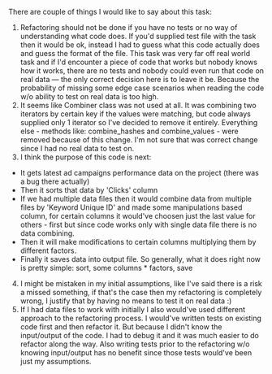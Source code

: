 There are couple of things I would like to say about this task:

1. Refactoring should not be done if you have no tests or no way of understanding what code does. If you'd
supplied test file with the task then it would be ok, instead I had to guess what this code actually does and guess
the format of the file. This task was very far off real world task and if I'd encounter a piece of code that
works but nobody knows how it works, there are no tests and nobody could even run that code on real data —
the only correct decision here is to leave it be. Because the probability of missing some edge case scenarios when
reading the code w/o ability to test on real data is too high.
2. It seems like Combiner class was not used at all. It was combining two iterators by certain key if the values were
matching, but code always supplied only 1 iterator so I've decided to remove it entirely. Everything else - methods like:
combine_hashes and combine_values - were removed because of this change. I'm not sure that was correct change since
I had no real data to test on.
3. I think the purpose of this code is next:
  * It gets latest ad campaigns performance data on the project (there was a bug there actually)
  * Then it sorts that data by 'Clicks' column
  * If we had multiple data files then it would combine data from multiple files by 'Keyword Unique ID' and made some
 manipulations based column, for certain columns it would've choosen just the last value for others - first
 but since code works only with single data file there is no data combining.
  * Then it will make modifications to certain columns multiplying them by different factors.
  * Finally it saves data into output file.
So generally, what it does right now is pretty simple: sort, some columns * factors, save
4. I might be mistaken in my initial assumptions, like I've said there is a risk a missed something, if that's the case
then my refactoring is completely wrong, I justify that by having no means to test it on real data :)
5. If I had data files to work with initially I also would've used different approach to the refactoring process.
I would've written tests on existing code first and then refactor it. But because I didn't know the input/output of the code.
I had to debug it and it was much easier to do refactor along the way. Also writing tests prior to the refactoring w/o
knowing input/output has no benefit since those tests would've been just my assumptions.


